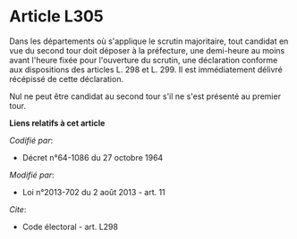 # Article L305

Dans les départements où s'applique le scrutin majoritaire, tout candidat en vue du second tour doit déposer à la préfecture,
une demi-heure au moins avant l'heure fixée pour l'ouverture du scrutin, une déclaration conforme aux dispositions des
articles L. 298 et L. 299. Il est immédiatement délivré récépissé de cette déclaration. 

Nul ne peut être candidat au second tour s'il ne s'est présenté au premier tour.

**Liens relatifs à cet article**

_Codifié par_:

  - Décret n°64-1086 du 27 octobre 1964

_Modifié par_:

  - Loi n°2013-702 du 2 août 2013 - art. 11

_Cite_:

  - Code électoral - art. L298
